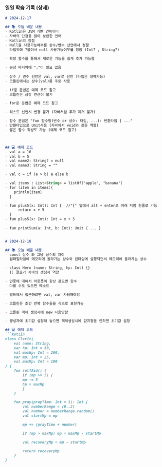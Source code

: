 ### 일일 학습 기록 (상세)
```markdown
# 2024-12-17

## 📚 오늘 배운 내용
- Kotlin은 JVM 기반 언어이다
- 자바의 단점을 많이 보완한 언어
- Kotlin의 장점
- Null을 사용가능여부를 상수/변수 선언에서 정함
- 타입뒤에 ?붙여서 null 사용가능여부를 정함 (Int? , String?)
  
- 확장 함수를 통해서 새로운 기능을 쉽게 추가 가능함

- 문장 마지막에 ";"이 필요 없음
  
- 상수 / 변수 선언은 val, var로 선언 (타입은 생략가능)
- 코틀린에서는 상수(val)를 주로 사용

- if문 문법은 예제 코드 참고 
- 코틀린은 삼항 연산이 불가

- for문 문법은 예제 코드 참고

- 리스트 선언시 변경 불가 (자바처럼 추가 제거 불가)

- 함수 문법은 "fun 함수명(변수 or 상수: 타입, ...): 반환타입 { ..."
- 반환타입으로 Unit사용 (자바에서 void와 같은 역할)
- 짧은 함수 작성도 가능 (예제 코드 참고)



## 💻 예제 코드
- val a = 10 
- val b = 5
- val name2: String? = null
- val name3: String = ""

- val c = if (a > b) a else b

- val items : List<String> = listOf("apple", "banana")
- for (item in items){ 
    println(item)
  }

- fun plus5(x: Int): Int {  //"{" 앞에서 alt + enter로 아래 처럼 한줄로 가능
      return x + 5
  }
- fun plus5(x: Int): Int = x + 5
  
- fun printSum(a: Int, b: Int): Unit { ... }


# 2024-12-18

## 📚 오늘 배운 내용
- const 상수 와 그냥 상수의 차이
  컴파일타임에 메모리에 올라가는 상수와 런타임에 실행되면서 메모리에 올라가는 상수

- class Hero (name: String, hp: Int) {}
  () 괄호가 자바의 생성자 역할

- 인풋에 대해서 아웃풋이 항상 같으면 함수 
  다를 수도 있으면 메소드

- 필드에서 접근하려면 val, var 사용해야함

- 코틀린은 조건 반복 함수들을 식으로 표현가능

- 코틀린 객체 생성시에 new 사용안함

- 생성자에 초기값 설정해 놓으면 객체생성시에 값지정을 안하면 초기값 설정

## 💻 예제 코드
```kotlin
class Cleric(
    val name: String,
    var hp: Int = 50,
    val maxHp: Int = 200,
    var mp: Int = 25,
    val maxMp: Int = 100
) {
    fun selfAid() {
        if (mp >= 5) {
        mp -= 5
        hp = maxHp
        }
    }

    fun pray(prayTime: Int = 3): Int {
        val numberRange = (0..2)
        val number = numberRange.random()
        val startMp = mp

        mp += (prayTime + number)

        if (mp > maxMp) mp = maxMp - startMp

        val recoveryMp = mp - startMp

        return recoveryMp
    }
}
```